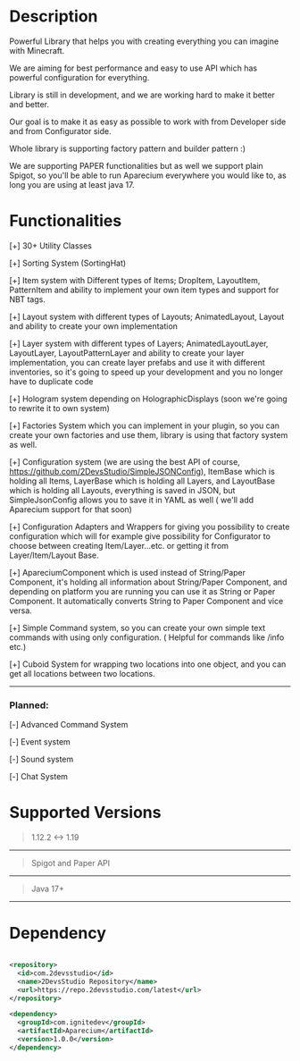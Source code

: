 # Description

Powerful Library that helps you with creating everything you can imagine with Minecraft.

We are aiming for best performance and easy to use API which has powerful configuration for everything.

Library is still in development, and we are working hard to make it better and better.

Our goal is to make it as easy as possible to work with from Developer side and from Configurator side.

Whole library is supporting factory pattern and builder pattern :)

We are supporting PAPER functionalities but as well we support plain Spigot, so you'll be able to run Aparecium
everywhere you would like to, as long you are using at least java 17.

# Functionalities

[+] 30+ Utility Classes

[+] Sorting System (SortingHat)

[+] Item system with Different types of Items; DropItem, LayoutItem, PatternItem and ability to implement your own
item types and support for NBT tags.

[+] Layout system with different types of Layouts; AnimatedLayout, Layout and ability to create your own
implementation

[+] Layer system with different types of Layers; AnimatedLayoutLayer, LayoutLayer, LayoutPatternLayer and ability to
create your layer implementation, you can create layer prefabs and use it with different inventories, so it's going to
speed up your development and you no longer have to duplicate code

[+] Hologram system depending on HolographicDisplays (soon we're going to rewrite it to own system)

[+] Factories System which you can implement in your plugin, so you can create your own factories and use them,
library is using that factory system as well.

[+] Configuration system (we are using the best API of course, https://github.com/2DevsStudio/SimpleJSONConfig),
ItemBase which is holding all Items, LayerBase which is holding all Layers, and LayoutBase which is holding all Layouts,
everything is saved in JSON, but SimpleJsonConfig allows you to save it in YAML as well ( we'll add Aparecium
support for that soon)

[+] Configuration Adapters and Wrappers for giving you possibility to create configuration which will for example give
possibility for Configurator to choose between creating Item/Layer...etc. or getting it from Layer/Item/Layout Base.

[+] ApareciumComponent which is used instead of String/Paper Component, it's holding all information about
String/Paper Component, and depending on platform you are running you can use it as String or Paper Component. It
automatically converts String to Paper Component and vice versa.

[+] Simple Command system, so you can create your own simple text commands with using only configuration. ( Helpful
for commands like /info etc.)

[+] Cuboid System for wrapping two locations into one object, and you can get all locations between two locations.

--- 

### Planned:

[-] Advanced Command System

[-] Event system

[-] Sound system

[-] Chat System

# Supported Versions

> 1.12.2 <-> 1.19
---
> Spigot and Paper API
---
> Java 17+
---

# Dependency

```xml

<repository>
  <id>com.2devsstudio</id>
  <name>2DevsStudio Repository</name>
  <url>https://repo.2devsstudio.com/latest</url>
</repository>

<dependency>
  <groupId>com.ignitedev</groupId>
  <artifactId>Aparecium</artifactId>
  <version>1.0.0</version>
</dependency>

```

